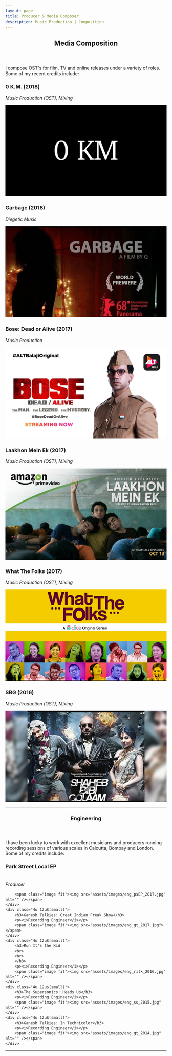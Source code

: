 ```yaml
---
layout: page
title: Producer & Media Composer
description: Music Production | Composition
---
```


<!-- Main -->
<div id="main" class="alt">

<!-- One -->
<section id="one">
	<div class="inner">
		<header class="major">
			<h1>Media Composition</h1>
		</header>

<!-- Content -->
<!-- <h2 id="content">Sample Content</h2> -->
<p>I compose OST's for film, TV and online releases under a variety of roles.
Some of my recent credits include:</p>
<div class="row">
	<div class="4u 12u$(small)">
		<h3>0 K.M. (2018)</h3>
		<p><i>Music Production (OST), Mixing</i></p>
		<span class="image fit"><img src="assets/images/production_0KM_2017.jpg" alt="" /></span>
	</div>
	<div class="4u 12u$(small)">
		<h3>Garbage (2018)</h3>
		<p><i>Diegetic Music</i></p>
		<span class="image fit"><img src="assets/images/production_test_2017.jpg"></span>
	</div>
	<div class="4u 12u$(small)">
		<h3>Bose: Dead or Alive (2017)</h3>
		<p><i>Music Production</i></p>
		<span class="image fit"><img src="assets/images/production_bose_2017.jpg" alt="" /></span>
	</div>
	<div class="4u 12u$(small)">
		<h3>Laakhon Mein Ek (2017)</h3>
		<p><i>Music Production (OST), Mixing</i></p>
		<span class="image fit"><img src="assets/images/production_lme_2017.jpg" alt="" /></span>
	</div>
	<div class="4u 12u$(small)">
		<h3>What The Folks (2017)</h3>
		<p><i>Music Production (OST), Mixing</i></p>
		<span class="image fit"><img src="assets/images/production_wtf_2017.jpg" alt="" /></span>
	</div>
	<div class="4u 12u$(small)">
		<h3>SBG (2016)</h3>
		<p><i>Music Production (OST), Mixing</i></p>
		<span class="image fit"><img src="assets/images/production_sbg_2016.jpg" alt="" /></span>
	</div>
</div>
<hr class="major" />

<!-- //---ENGINEERING--// -->

<section id="two">
	<div class="inner">
		<header class="major">
			<h1>Engineering</h1>
		</header>

<!-- Content -->
<!-- <h2 id="content">Sample Content</h2> -->
<p> I have been lucky to work with excellent musicians and producers running recording sessions of various scales in Calcutta, Bombay and London. Some of my credits include: </p>
<div class="row">
	<div class="4u 12u$(small)">
		<h3>Park Street Local EP
		<br>
		<br>
		</h3>
		<p><i>Producer</i></p>

		<span class="image fit"><img src="assets/images/eng_psEP_2017.jpg" alt="" /></span>
	</div>
	<div class="4u 12u$(small)">
		<h3>Ganesh Talkies: Great Indian Freak Show</h3>
		<p><i>Recording Engineer</i></p>
		<span class="image fit"><img src="assets/images/eng_gt_2017.jpg"></span>
	</div>
	<div class="4u 12u$(small)">
		<h3>Run It's the Kid
		<br>
		<br>
		</h3>
		<p><i>Recording Engineer</i></p>
		<span class="image fit"><img src="assets/images/eng_ritk_2016.jpg" alt="" /></span>
	</div>
	<div class="4u 12u$(small)">
		<h3>The Supersonics: Heads Up</h3>
		<p><i>Recording Engineer</i></p>
		<span class="image fit"><img src="assets/images/eng_ss_2015.jpg" alt="" /></span>
	</div>
	<div class="4u 12u$(small)">
		<h3>Ganesh Talkies: In Technicolor</h3>
		<p><i>Recording Engineer</i></p>
		<span class="image fit"><img src="assets/images/eng_gt_2014.jpg" alt="" /></span>
	</div>
<hr class="major" />
